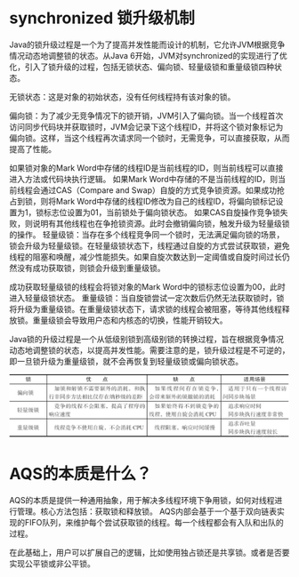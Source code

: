 # synchronized 锁升级机制
Java的锁升级过程是一个为了提高并发性能而设计的机制，它允许JVM根据竞争情况动态地调整锁的状态。从Java 6开始，JVM对synchronized的实现进行了优化，引入了锁升级的过程，包括无锁状态、偏向锁、轻量级锁和重量级锁四种状态。

无锁状态：这是对象的初始状态，没有任何线程持有该对象的锁。

偏向锁：为了减少无竞争情况下的锁开销，JVM引入了偏向锁。当一个线程首次访问同步代码块并获取锁时，JVM会记录下这个线程ID，并将这个锁对象标记为偏向锁。这样，当这个线程再次请求同一个锁时，无需竞争，可以直接获取，从而提高了性能。

如果锁对象的Mark Word中存储的线程ID是当前线程的ID，则当前线程可以直接进入方法或代码块执行逻辑。
如果Mark Word中存储的不是当前线程的ID，则当前线程会通过CAS（Compare and Swap）自旋的方式竞争锁资源。如果成功抢占到锁，则将Mark Word中存储的线程ID修改为自己的线程ID，将偏向锁标记设置为1，锁标志位设置为01，当前锁处于偏向锁状态。
如果CAS自旋操作竞争锁失败，则说明有其他线程也在争抢锁资源。此时会撤销偏向锁，触发升级为轻量级锁的操作。
轻量级锁：当存在多个线程竞争同一个锁时，无法满足偏向锁的场景，锁会升级为轻量级锁。在轻量级锁状态下，线程通过自旋的方式尝试获取锁，避免线程的阻塞和唤醒，减少性能损失。如果自旋次数达到一定阈值或自旋时间过长仍然没有成功获取锁，则锁会升级到重量级锁。

成功获取轻量级锁的线程会将锁对象的Mark Word中的锁标志位设置为00，此时进入轻量级锁状态。
重量级锁：当自旋锁尝试一定次数后仍然无法获取锁时，锁将升级为重量级锁。在重量级锁状态下，请求锁的线程会被阻塞，等待其他线程释放锁。重量级锁会导致用户态和内核态的切换，性能开销较大。

Java锁的升级过程是一个从低级别锁到高级别锁的转换过程，旨在根据竞争情况动态地调整锁的状态，以提高并发性能。需要注意的是，锁升级过程是不可逆的，即一旦锁升级为重量级锁，就不会再恢复到轻量级锁或偏向锁状态。

![avatar](../../images/synchronizedlock.png)


# AQS的本质是什么？
AQS的本质是提供一种通用抽象，用于解决多线程环境下争用锁，如何对线程进行管理。核心方法包括：获取锁和释放锁。
AQS内部会基于一个基于双向链表实现的FIFO队列，来维护每个尝试获取锁的线程。每一个线程都会有入队和出队的过程。

在此基础上，用户可以扩展自己的逻辑，比如使用独占锁还是共享锁。或者是否要实现公平锁或非公平锁。